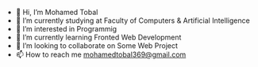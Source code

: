 - 👋 Hi, I’m Mohamed Tobal
- :blue_book: I’m currently studying at Faculty of Computers & Artificial Intelligence
- 👀 I’m interested in Programmig
- 🌱 I’m currently learning Fronted Web Development
- 💞️ I’m looking to collaborate on Some Web Project
- 📫 How to reach me mohamedtobal369@gmail.com


